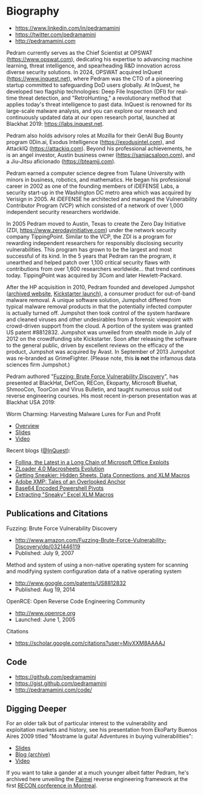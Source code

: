 # Biography

* https://www.linkedin.com/in/pedramamini
* https://twitter.com/pedramamini
* http://pedramamini.com

Pedram currently serves as the Chief Scientist at OPSWAT (https://www.opswat.com), dedicating his expertise to advancing machine learning, threat intelligence, and spearheading R&D innovation across diverse security solutions. In 2024, OPSWAT acquired InQuest (https://www.inquest.net), where Pedram was the CTO of a pioneering startup committed to safeguarding DoD users globally. At InQuest, he developed two flagship technologies: Deep File Inspection (DFI) for real-time threat detection, and "RetroHunting," a revolutionary method that applies today's threat intelligence to past data. InQuest is renowned for its large-scale malware analysis, and you can explore our research and continuously updated data at our open research portal, launched at Blackhat 2019: https://labs.inquest.net.

Pedram also holds advisory roles at Mozilla for their GenAI Bug Bounty program 0Din.ai, Exodus Intelligence (https://exodusintel.com), and AttackIQ (https://attackiq.com). Beyond his professional achievements, he is an angel investor, Austin business owner (https://sanjacsaloon.com), and a Jiu-Jitsu aficionado (https://bteamjj.com).

Pedram earned a computer science degree from Tulane University with minors in business, robotics, and mathematics. He began his professional career in 2002 as one of the founding members of iDEFENSE Labs, a security start-up in the Washington DC metro area which was acquired by Verisign in 2005. At iDEFENSE he architected and managed the Vulnerability Contributor Program (VCP) which consisted of a network of over 1,000 independent security researchers worldwide.

In 2005 Pedram moved to Austin, Texas to create the Zero Day Initiative (ZDI, https://www.zerodayinitiative.com) under the network security company TippingPoint. Similar to the VCP, the ZDI is a program for rewarding independent researchers for responsibly disclosing security vulnerabilities. This program has grown to be the largest and most successful of its kind. In the 5 years that Pedram ran the program, it unearthed and helped patch over 1,100 critical security flaws with contributions from over 1,600 researchers worldwide... that trend continues today. TippingPoint was acquired by 3Com and later Hewlett-Packard.

After the HP acquisition in 2010, Pedram founded and developed Jumpshot ([archived website](https://web.archive.org/web/20130704181047/http://www.jumpshot.com/), [Kickstarter launch](https://www.kickstarter.com/projects/thejumpshot/jumpshot-a-new-weapon-to-battle-pc-frustration)), a consumer product for out-of-band malware removal. A unique software solution, Jumpshot differed from typical malware removal products in that the potentially infected computer is actually turned off. Jumpshot then took control of the system hardware and cleaned viruses and other undesirables from a forensic viewpoint with crowd-driven support from the cloud. A portion of the system was granted US patent #8812832. Jumpshot was unveiled from stealth mode in July of 2012 on the crowdfunding site Kickstarter. Soon after releasing the software to the general public, driven by excellent reviews on the efficacy of the product, Jumpshot was acquired by Avast. In September of 2013 Jumpshot was re-branded as GrimeFighter. (Please note, this **is not** the infamous data sciences firm Jumpshot.)

Pedram authored "[Fuzzing: Brute Force Vulnerability Discovery](https://pedramamini.com/dropbox/fuzzing.zip)", has presented at BlackHat, DefCon, RECon, Ekoparty, Microsoft Bluehat, ShmooCon, ToorCon and Virus Bulletin, and taught numerous sold out reverse engineering courses. His most recent in-person presentation was at Blackhat USA 2019:

Worm Charming: Harvesting Malware Lures for Fun and Profit
* [Overview](https://www.blackhat.com/us-19/briefings/schedule/index.html#worm-charming-harvesting-malware-lures-for-fun-and-profit-15536)
* [Slides](https://i.blackhat.com/USA-19/Wednesday/us-19-Amini-Worm-Charming-Harvesting-Malware-Lures-For-Fun-And-Profit.pdf)
* [Video](https://www.youtube.com/watch?v=5-1P6G4XJYI)

Recent blogs ([@InQuest](https://inquest.net/blog)):
* [Follina, the Latest in a Long Chain of Microsoft Office Exploits](https://inquest.net/blog/2022/06/23/follina-latest-long-chain-microsoft-office-exploits)
* [ZLoader 4.0 Macrosheets Evolution](https://inquest.net/blog/2020/05/06/ZLoader-4.0-Macrosheets-)
* [Getting Sneakier: Hidden Sheets, Data Connections, and XLM Macros](https://inquest.net/blog/2020/03/18/Getting-Sneakier-Hidden-Sheets-Data-Connections-and-XLM-Macros)
* [Adobe XMP: Tales of an Overlooked Anchor](https://inquest.net/blog/2019/09/30/Adobe-XMP-Tales-of-an-Overlooked-Anchor)
* [Base64 Encoded Powershell Pivots](https://inquest.net/blog/2019/07/19/base64-encoded-powershell-pivots)
* [Extracting "Sneaky" Excel XLM Macros](https://inquest.net/blog/2019/01/29/Carving-Sneaky-XLM-Files)

## Publications and Citations
Fuzzing: Brute Force Vulnerability Discovery
* http://www.amazon.com/Fuzzing-Brute-Force-Vulnerability-Discovery/dp/0321446119
* Published: July 9, 2007

Method and system of using a non-native operating system for scanning and modifying system configuration data of a native operating system
* http://www.google.com/patents/US8812832
* Published: Aug 19, 2014

OpenRCE: Open Reverse Code Engineering Community
* http://www.openrce.org
* Launched: June 1, 2005

Citations
* https://scholar.google.com/citations?user=MiyXXM8AAAAJ

## Code
* https://github.com/pedramamini
* https://gist.github.com/pedramamini
* http://pedramamini.com/code/

## Digging Deeper
For an older talk but of particular interest to the vulnerability and exploitation markets and history, see his presentation from EkoParty Buenos Aires 2009 titled "Mostrame la guita! Adventures in buying vulnerabilities":
* [Slides](https://docs.google.com/presentation/d/1h5ZjP4mv58L_SqWaLRJxV3cyxFnE2O0BBupeCmg7K7o/edit?usp=sharing)
* [Blog (archive)](https://www.evernote.com/l/AAT5zNw4EfFIM6b7j8F8YG-2eB1wr1qCSxA)
* [Video](https://vimeo.com/16856755)

If you want to take a gander at a much younger albeit fatter Pedram, he's archived here unveiling the [Paimei](https://github.com/OpenRCE/paimei) reverse engineering framework at the first [RECON conference in Montreal](https://archive.org/details/Pedram_Amini_PaiMei_and_the_Five_Finger_Exploding_Palm_RE_Techniques).
